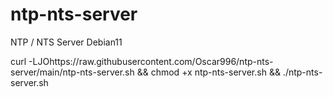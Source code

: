 # ntp-nts-server
NTP / NTS Server Debian11


curl -LJOhttps://raw.githubusercontent.com/Oscar996/ntp-nts-server/main/ntp-nts-server.sh && chmod +x ntp-nts-server.sh && ./ntp-nts-server.sh
